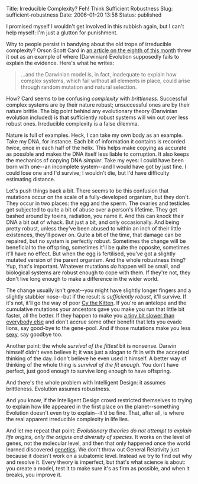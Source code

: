 Title: Irreducible Complexity? Feh! Think Sufficient Robustness
Slug: sufficient-robustness
Date: 2006-01-20 13:58
Status: published

I promised myself I wouldn't get involved in this rubbish again, but I can't help myself: I'm just a glutton for punishment.

Why to people persist in bandying about the old trope of irreducible complexity? Orson Scott Card in [an article on the eighth of this month](http://www.ornery.org/essays/warwatch/2006-01-08-1.html) threw it out as an example of where (Darwinian) Evolution supposedly fails to explain the evidence. Here's what he writes:

> ...and the Darwinian model is, in fact, inadequate to explain how complex systems, which fail without all elements in place, could arise through random mutation and natural selection.

How? Card seems to be confusing _complexity_ with _brittleness_. Successful complex systems are by their nature robust; unsuccessful ones are by their nature brittle. The big point behind any evolutionary theory (Darwinian evolution included) is that sufficiently robust systems will win out over less robust ones. Irreducible complexity is a false dilemma.

Nature is full of examples. Heck, I can take my own body as an example. Take my DNA, for instance. Each bit of information it contains is recorded _twice_, once in each half of the helix. This helps make copying as accurate as possible and makes the DNA itself less liable to corruption. It also keeps the mechanics of copying DNA _simpler_. Take my eyes: I could have been born with one--an incomplete system--and I would have got by just fine. I could lose one and I'd survive; I wouldn't die, but I'd have difficulty estimating distance.

Let's push things back a bit. There seems to be this confusion that mutations occur on the scale of a fully-developed organism, but they don't. They occur in two places: the egg and the sperm. The ovaries and testicles get subjected to quite a bit of abuse over a person's lifetime. They get bashed around by toxins, radiation, you name it. And this can knock their DNA a bit out of whack. But just a bit, and only occasionally. And being pretty robust, unless they've been abused to within an inch of their little existences, they'll power on. Quite a bit of the time, that damage can be repaired, but no system is perfectly robust. Sometimes the change will be beneficial to the offspring, sometimes it'll be quite the opposite, sometimes it'll have no effect. But when the egg is fertilised, you've got a slightly mutated version of the parent organism. And the whole robustness thing? Yup, that's important. Whatever mutations _do_ happen will be small, and biological systems are robust enough to cope with them. If they're not, they don't live long enough to make a difference in the wider world.

The change usually isn't great--you might have slightly longer fingers and a slightly stubbier nose--but if the result is _sufficiently robust_, it'll survive. If it's not, it'll go the way of poor [Cy the Kitten](https://boingboing.net/2006/01/12/cy-has-a-posse-paint.html). If you're an antelope and the cumulative mutations your ancestors gave you make you run that little bit faster, all the better. If they happen to make you [a tiny bit slower than everybody else](https://en.wikipedia.org/wiki/Ecological_selection) and don't accrue some other benefit that lets you evade lions, say good-bye to the gene-pool. And if those mutations make you less [sexy](https://en.wikipedia.org/wiki/Sexual_selection), say goodbye too.

Another point: the whole _survival of the fittest_ bit is nonsense. Darwin himself didn't even believe it; it was just a slogan to fit in with the accepted thinking of the day. I don't believe he even used it himself. A better way of thinking of the whole thing is _survival of the fit enough_. You don't have perfect, just good enough to survive long enough to have offspring.

And there's the whole problem with Intelligent Design: it assumes brittleness. Evolution assumes robustness.

And you know, if the Intelligent Design crowd restricted themselves to trying to explain how life appeared in the first place on the planet--something Evolution doesn't even try to explain--it'd be fine. That, after all, is where the real apparent irreducible complexity in life lies.

And let me repeat that point: _Evolutionary theories do not attempt to explain life origins, only the origins and diversity of species_. It works on the level of genes, not the molecular level, and then that only happened once the world learned discovered [genetics](http://en.wikipedia.org/wiki/Genetics). We don't throw out General Relativity just because it doesn't work on a subatomic level. Instead we try to find out why and resolve it. Every theory is imperfect, but that's what science is about: you create a model, test it to make sure it's as firm as possible, and when it breaks, you improve it.

